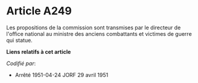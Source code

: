# Article A249

Les propositions de la commission sont transmises par le directeur de l'office national au ministre des anciens combattants
et victimes de guerre qui statue.

**Liens relatifs à cet article**

_Codifié par_:

  - Arrêté 1951-04-24 JORF 29 avril 1951
